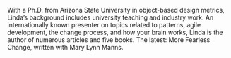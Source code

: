 With a Ph.D. from Arizona State University in object-based design metrics, Linda’s background includes university teaching and industry work. An internationally known presenter on topics related to patterns, agile development, the change process, and how your brain works, Linda is the author of numerous articles and five books. The latest: More Fearless Change, written with Mary Lynn Manns.